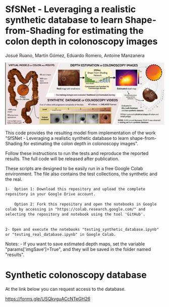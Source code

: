 # SfSNet - Leveraging a realistic synthetic database to learn Shape-from-Shading for estimating the colon depth in colonoscopy images

Josué Ruano, Martín Gómez, Eduardo Romero, Antoine Manzanera


<img src="graphical_abstract.png?raw=True" width="800px" style="margin:0px 0px"/>

This code provides the resulting model from implementation of the work "SfSNet - Leveraging a realistic synthetic database to learn shape-from-Shading for estimating the colon depth in colonoscopy images".

Follow these instructions to run the tests and reproduce the reported results. The full code will be released after publication. 

These scripts are designed to be easily run in a free Google Colab environment. The file also contains the test collections, the synthetic and the real.

	1-  Option 1: Download this repository and upload the complete repository in your Google Drive account.

        Option 2: Fork this repository and open the notebooks in Google colab by accessing in "https://colab.research.google.com/" and selecting the repository and notebook using the tool 'GitHub'.


	2- Open and execute the notebooks "testing_synthetic_database.ipynb" or "testing_real_database.ipynb" in Google Colab.


Notes:
	- If you want to save estimated depth maps, set the variable "params['imgSave']=True", and they will be saved in the folder named "results".




# Synthetic colonoscopy database

At the link below you can request access to the database.

https://forms.gle/USQkvguACcNTeGH26